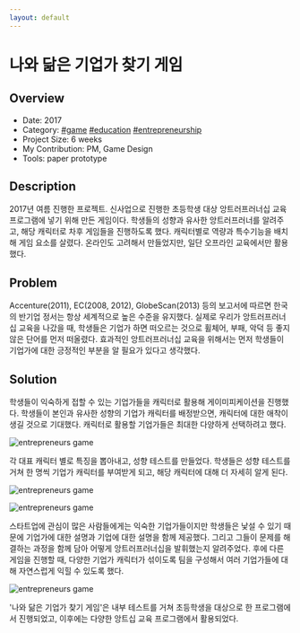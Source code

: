 ```yaml
---
layout: default
---
```


# 나와 닮은 기업가 찾기 게임

## Overview

* Date: 2017
* Category: [#game](https://www.google.com/search?q=game) [#education](https://www.google.com/search?q=education) [#entrepreneurship](https://www.google.com/search?q=entrepreneurship)
* Project Size: 6 weeks
* My Contribution: PM, Game Design
* Tools: paper prototype

## Description

2017년 여름 진행한 프로젝트. 
신사업으로 진행한 초등학생 대상 앙트러프러너십 교육 프로그램에 넣기 위해 만든 게임이다. 
학생들의 성향과 유사한 앙트러프러너를 알려주고, 해당 캐릭터로 차후 게임들을 진행하도록 했다. 
캐릭터별로 역량과 특수기능을 배치해 게임 요소를 살렸다. 
온라인도 고려해서 만들었지만, 일단 오프라인 교육에서만 활용했다. 

## Problem

Accenture(2011), EC(2008, 2012), GlobeScan(2013) 등의 보고서에 따르면 한국의 반기업 정서는 항상 세계적으로 높은 수준을 유지했다. 
실제로 우리가 앙트러프러너십 교육을 나갔을 때, 학생들은 기업가 하면 떠오르는 것으로 휠체어, 부패, 악덕 등 좋지 않은 단어를 먼저 떠올렸다. 
효과적인 앙트러프러너십 교육을 위해서는 먼저 학생들이 기업가에 대한 긍정적인 부분을 알 필요가 있다고 생각했다. 

## Solution

학생들이 익숙하게 접할 수 있는 기업가들을 캐릭터로 활용해 게이미피케이션을 진행했다. 
학생들이 본인과 유사한 성향의 기업가 캐릭터를 배정받으면, 캐릭터에 대한 애착이 생길 것으로 기대했다. 
캐릭터로 활용할 기업가들은 최대한 다양하게 선택하려고 했다. 

![entrepreneurs game]({{"/assets/img/project/entrepreneurs_game_1.jpg"}})

각 대표 캐릭터 별로 특징을 뽑아내고, 성향 테스트를 만들었다. 
학생들은 성향 테스트를 거쳐 한 명씩 기업가 캐릭터를 부여받게 되고, 해당 캐릭터에 대해 더 자세히 알게 된다. 

![entrepreneurs game]({{"/assets/img/project/entrepreneurs_game_2.jpg"}})

![entrepreneurs game]({{"/assets/img/project/entrepreneurs_game_3.jpg"}})

스타트업에 관심이 많은 사람들에게는 익숙한 기업가들이지만 학생들은 낯설 수 있기 때문에 기업가에 대한 설명과 기업에 대한 설명을 함께 제공했다. 
그리고 그들이 문제를 해결하는 과정을 함께 담아 어떻게 앙트러프러너십을 발휘했는지 알려주었다. 
후에 다른 게임을 진행할 때, 다양한 기업가 캐릭터가 섞이도록 팀을 구성해서 여러 기업가들에 대해 자연스럽게 익힐 수 있도록 했다. 

![entrepreneurs game]({{"/assets/img/project/entrepreneurs_game_4.jpg"}})

'나와 닮은 기업가 찾기 게임'은 내부 테스트를 거쳐 초등학생을 대상으로 한 프로그램에서 진행되었고, 이후에는 다양한 앙트십 교육 프로그램에서 활용되었다. 